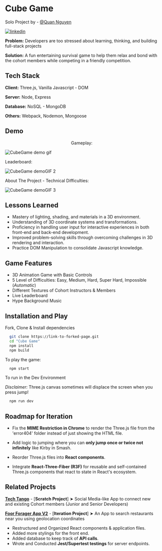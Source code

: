 # **Cube Game**

Solo Project by - [@Quan Nguyen](https://github.com/ZinWR) 

[![linkedin](https://img.shields.io/badge/linkedin-0A66C2?style=for-the-badge&logo=linkedin&logoColor=white)](https://www.linkedin.com/in/quan-nguyen27/) 

**Problem:** Developers are too stressed about learning, thinking, and building full-stack projects

**Solution:** A fun entertaining survival game to help them relax and bond with the cohort members while competing in a friendly competition.

## Tech Stack

**Client:** Three.js, Vanilla Javascript - DOM

**Server:** Node, Express

**Database:** NoSQL - MongoDB

**Others:** Webpack, Nodemon, Mongoose

## Demo

<p align="center">
Gameplay:

![CubeGame demo gif](https://github.com/ZinWR/CubeGame/assets/97579692/b6bd63e4-9180-4460-8b09-cee546d09e29)

Leaderboard:

![CubeGame demoGIF 2](https://github.com/ZinWR/CubeGame/assets/97579692/ddedb236-2a11-43a4-b455-a2e095812537)

About The Project - Technical Difficulties:

![CubeGame demoGIF 3](https://github.com/ZinWR/CubeGame/assets/97579692/88dfbb54-f7ba-484e-a592-6e451ac3123a)
</p>


## Lessons Learned

- Mastery of lighting, shading, and materials in a 3D environment.
- Understanding of 3D coordinate systems and transformations.
- Proficiency in handling user input for interactive experiences in both front-end and back-end development.
- Improved problem-solving skills through overcoming challenges in 3D rendering and interaction.
- Practice DOM Manipulation to consolidate Javascript knowledge.

## Game Features

- 3D Animation Game with Basic Controls
- 5 Level of Difficulties: Easy, Medium, Hard, Super Hard, Impossible (*Automatic*)
- Different Textures of Cohort Instructors & Members
- Live Leaderboard
- Hype Background Music

## Installation and Play

Fork, Clone & Install dependencies

```bash
  git clone https://link-to-forked-page.git
  cd "Cube Game"
  npm install
  npm build
```
To play the game:

```bash
  npm start
```  
To run in the Dev Environment 

*Disclaimer:* Three.js canvas sometimes will displace the screen when you press jump!

```bash
  npm run dev
```    

## Roadmap for Iteration

- Fix the **MIME Restriction in Chrome** to render the Three.js file from the 'error404' folder instead of just showing the HTML file.

- Add logic to jumping where you can **only jump once or twice not infinitely** like Kirby in Smash.

- Reorder Three.js files into **React components**.

- Integrate **React-Three-Fiber (R3F)** for reusable and self-contained Three.js components that react to state in React's ecosystem.


## Related Projects

[**Tech Tango**](https://github.com/63-Pink-Fairy-Armadillo/TechTango) - [**Scratch Project**] ➤ Social Media-like App to connect new and existing Cohort members (Junior and Senior Developers)

[**Foor Forager App V2**](https://github.com/63-Cat-Snake/Food-Forager-App-V2) - [**Iteration Project**] ➤ An App to search restaurants near you using geolocation coordinates 

- Restructured and Organized React components & application files.
- Added more stylings for the front end.
- Added database to keep track of **API calls**.
- Wrote and Conducted **Jest/Supertest testings** for server endpoints.
